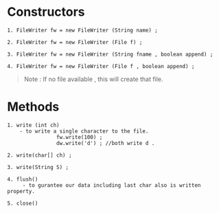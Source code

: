 

# Constructors

    1. FileWriter fw = new FileWriter (String name) ;

    2. FileWriter fw = new FileWriter (File f) ;

    3. FileWriter fw = new FileWriter (String fname , boolean append) ;

    4. FileWriter fw = new FileWriter (File f , boolean append) ;

> Note : If no file available , this will create that file.


# Methods 

    1. write (int ch)
        - to write a single character to the file.
                    fw.write(100) ;
                    dw.write('d') ; //both write d .

    2. write(char[] ch) ;

    3. write(String S) ;

    4. flush()
         - to gurantee our data including last char also is written property.

    5. close()